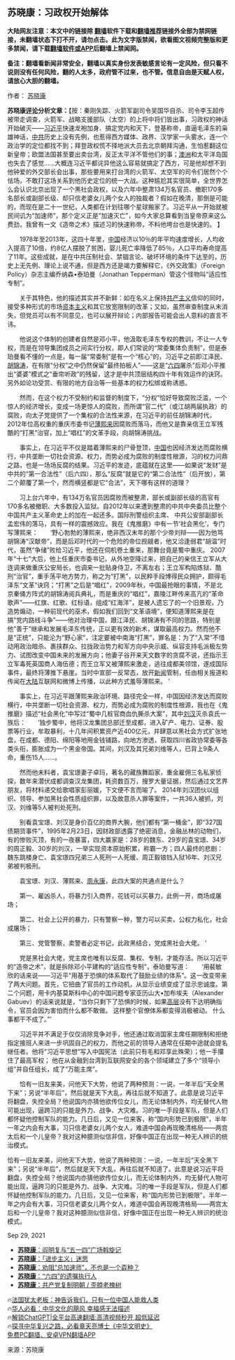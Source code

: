  <!-- 面包屑导航 --> <h2>苏晓康：习政权开始解体</h2> <p class="notice"><b>大陆网友注意：本文中的链接除 <a href="https://github.com/bannedbook/fanqiang" >翻墙</a>软件下载和<a href="https://github.com/killgcd/justmysocks/blob/master/README.md">翻墙推荐</a>链接外全部为禁网链接，未翻墙状态下打不开，请勿点击。此为文字版禁闻，欲看图文视频完整版和更多禁闻，请下载<a href="https://github.com/bannedbook/fanqiang">翻墙软件或APP</a>后翻墙上禁闻网。</p><p>备注：翻墙看新闻非常安全，翻墙以真实身份发表敏感言论有一定风险，但只看不说则没有任何风险，翻的人太多，政府管不过来，也不管。信息自由是天赋人权，请放心大胆的翻墙。</b></p>  <div class="entry"> <p>作者： <a href="https://www.bannedbook.org/bnews/tag/%e8%8b%8f%e6%99%93%e5%ba%b7/" class="st_tag internal_tag" rel="tag" title="标签 苏晓康 下的日志">苏晓康</a></p> <p><strong>苏晓康<span class='wp_keywordlink_affiliate'><a href="https://www.bannedbook.org/bnews/comments/" title="新闻评论" target="_blank">评论</a></span>分析文章：</strong>【按：秦刚失踪、火箭军副司令吴国华自杀、司令李玉超传被带走调查，火箭军、战略支援部队（太空）的上将中将们皆出事，习政权的神话开始破灭——<a href="https://www.bannedbook.org/bnews/tag/%e4%b9%a0%e8%bf%91%e5%b9%b3/" class="st_tag internal_tag" rel="tag" title="标签 习近平 下的日志">习近平</a>快速龙袍加身、搞定党内和天下，登基称帝，直逼毛泽东的枭雄神话，<a href="https://www.bannedbook.org/bnews/tag/%e4%b8%ad%e5%85%b1/" class="st_tag internal_tag" rel="tag" title="标签 中共 下的日志">中共</a>历史上没有先例，也惹得西方媒体、政界、汉学家一头雾水，连一个政治学的定位都找不到；拜登政权慌不择地派大员去北京朝拜沟通，生怕惹翻这位新皇帝；欧盟法国甚至要出卖台湾，反正太平洋不管他们的事；<a href="https://www.bannedbook.org/bnews/tag/%e6%be%b3%e6%b4%b2/" class="st_tag internal_tag" rel="tag" title="标签 澳洲 下的日志">澳洲</a>和太平洋岛国也失去了感觉……大概连习近平都诧异他这么容易就搞定了西方，可是他却想不到他钟爱的外交部长会出事，那些要用来打台湾的火箭军、太空军的司令们居然个个怯场，不敢打这场关系到他历史定位的统一大战。这种尴尬其实很简单，全世界怎么会认识北京出现了一个黑社会政权，以及六年中整肃134万名官员、撤职170多名部长或副部长级、却只信老婆女儿两个女人的独裁者？假如在晚清，那倒是可能的，而现在是二十一世纪，人类都在计划往哪个星球搬家了。习近平从一开始就被民间讥为“加速师”，那个定义正是“加速灭亡”，如今大家总算看到当皇帝原来这么费劲，我曾有一文《造帝之术》描述习的快速称帝，不料他垮台也是快速的。 】</p> <p>　　1978年至2013年，这四十年里，<a href="https://www.bannedbook.org/bnews/tag/%E4%B8%AD%E5%9B%BD/" class="st_tag internal_tag" rel="tag" title="标签 中国 下的日志">中国</a>经济以10％的年平均速度增长，人均收入提高了10倍，约8亿人摆脱了贫困，婴儿死亡率降低了85％，人口平均寿命提高了11年。这些成就，是在中共压制社会、禁锢言论、破坏环境的条件下达至的，历史上无先例、理论上说不通，但是西方还是竭力要解释它，《外交政策》（Foreign Policy）杂志主编乔纳森•泰珀曼（Jonathan Tepperman）管这个怪物叫“适应性专制”。</p> <p>　　关于其特色，他的描述其实并不新鲜：如在名义上保持<span class='wp_keywordlink'><a href="https://www.bannedbook.org/forum2/topic6177.html" title="《共产主义的终极目的》" target="_blank">共产主义</a></span>信仰的同时，接受多种形式的市场<span class='wp_keywordlink'><a href="https://www.bannedbook.org/forum2/topic920.html" title="资本主义与自由" target="_blank">资本主义</a></span>和其它放宽限制的改革；又如，虽然审查制度从未消失，但党员可以有不同意见，也可以展开辩论；内部报告可能会出人意料的直言不讳。</p> <p>　　他说这个体制的创建者自然是邓小平，他汲取毛泽东专权的教训，不让一人专权，而是在领导集团成员之间实行分权，即人们常说的“常委集体负责制”，但是泰珀曼看不懂的一点是，每一届“常委制”是有一个“核心”的，习近平之前即江泽民、<a href="https://www.bannedbook.org/bnews/tag/%e8%83%a1%e9%94%a6%e6%b6%9b/" class="st_tag internal_tag" rel="tag" title="标签 胡锦涛 下的日志">胡锦涛</a>，在有限“分权”之中仍然保留“最终拍板人”——这是“<span class='wp_keywordlink'><a href="https://www.bannedbook.org/forum2/topic2509.html" title="《中国六四真相》" target="_blank">六四</a></span>屠杀”后邓小平推出“婆婆”模式之“垂帘听政”的残留，这才是中共顶层结构四十年有效运作的诀窍。另外如论功受赏、有限的地方自治等一些基本的权力松绑或称诱惑。</p> <p>　　然而，在这个权力不受制约和监督的制度下，“分权”恰好导致腐败泛滥，一个惊人的经济增长，变成一场更惊人的腐败，而所谓“官二代”（或江胡两届执政）的腐败，向太子党提供了一个集权的合法性来源，在习近平的前任胡锦涛时代，2012年位高权重的重庆市委书记<a href="https://www.bannedbook.org/bnews/tag/%e8%96%84%e7%86%99%e6%9d%a5/" class="st_tag internal_tag" rel="tag" title="标签 薄熙来 下的日志">薄熙来</a>因腐败而落马，而他又是靠亲信王立军残酷的“打黑”治官，加上“唱红”的文革手段，向胡锦涛挑战。</p> <p>　　事实上，在习近平不仅是踏着薄熙来的尸骨登顶，<span class='wp_keywordlink_affiliate'><a href="https://www.bannedbook.org/" title="中国" target="_blank">中国</a></span>也因经济发达而腐败横行，中共垄断一切社会资源、权力，而势必成为腐败的制度性根源，习的权力问鼎之路，也是一场场反腐的结果。习近平的发迹，底蕴就在这里——如果说“发财”是中共的“第一合法性”（后六四），那么“反腐”就是它的“第二合法性”（后开放），第二个颠覆了第一个，然而横竖都是它“合法”，天下哪有这样的道理？</p> <p>　　习上台六年中，有134万名官员因腐败而被整肃，部长或副部长级的高官有170多名被撤职、大多数投入监狱。自2012年以来遭到整肃的中共中央委员比整个中国共产主义革命史上的加在一起还多。国际刑警组织主席、 中共公安部副部长孟宏伟的落马，具有一样的震撼效应。我在《鬼推磨》中有一节‘社会黑化’，专门写薄熙来：　　‘野心勃勃的薄熙来，绝非西汉末年的那个少帝刘辩——因为他骂胡锦涛“汉献帝”，而是后邓时代的一个危险的帝位觊觎者，他又洽逢弱君“胡温”时代，虽然“争储”败给习近平，他还在伺机卷土重来，那舞台竟是蜀中重庆。 2007年“十七”大后，他上任重庆市委书记，从外地空降过来，把自己的亲信王立军从大连调来做重庆公安局长，也调来一批贴身侍卫，不离左右；王立军构陷炼狱、酷刑“治官”，重手荡平地方势力，称之为“打黑”，以民粹手段博得民众拥护，颇得毛泽东“文革”诀窍；“打黑”之后是“唱红”，2009年秋，中国最抢眼的事情，不是北京秦俑方阵式的胡锦涛阅兵典礼，而是重庆的“唱红”，嘉陵江畔传来高亢的“革命歌声”——红旗、红歌、红标语，组成“红海洋”，是被人遗忘了的一个旧景观，乃造势煽动，一种前现代的巫术，假如我们回到“文革语境”，便知道薄熙来是在搞“党内路线斗争”——他对治理中国，跟江泽民、胡锦涛有不同的思路，特别是他“善于”继承和发展毛泽东传统，正以更有效的新术，谋取最高权力。然而他不是“正统”，只能沦为“野心家”，注定要被中南海“打黑”，罪名是：为了“入常”不惜动用政治暗杀、裹挟群众、拉拢政治势力和军方向中央示威、纵容支持毛派极左势力、试图改变中国未来的发展方向；他妻子谷开来天文数字的贪腐不说，还指示王立军毒死英国商人海伍德；而王立军又被薄熙来激走，逃往成都美领馆，遂成国际事件，最终将薄推下悬崖。当时中宣部一反常态，放开<span class='wp_keywordlink_affiliate'><a href="https://www.bannedbook.org/" title="新闻">新闻</a></span>管制，任由相关报道和传闻在<span class='wp_keywordlink_affiliate'><a href="https://www.bannedbook.org/" title="大陆" target="_blank">大陆</a></span>互联网和微博上传播，以此种方式羞辱薄熙来。 ’</p> <p>　　事实上，在习近平跟薄熙来政治环境、路径完全一样，中国因经济发达而腐败横行，中共垄断一切社会资源、权力，而势必成为腐败的制度性根源，我也在《鬼推磨》描述“社会黑化”中写过“蜀中几桩官商血仇撕杀大案”，其中<a href="https://www.bannedbook.org/bnews/tag/%E5%88%98%E6%B1%89/" class="st_tag internal_tag" rel="tag" title="标签 刘汉 下的日志">刘汉</a>灭杀袁氏一族后：　　‘独步蜀中，他将汉龙集团总部迁至成都，进入矿产、电力、证券、股票等行业，牟取暴利，十几年间积累资产近400亿元，并肆意以黑社会方式扩张地盘，在成都、德阳、绵阳等地用金钱铺路，向地方渗透，获取四川省政协常委等各类头衔，膨胀成为一个黑金帝国。其间，刘汉及其兄弟刘维等人，已背上9条人命，重伤15人……。</p> <p>　　然而他未料者，袁宝璟妻子卓玛，著名的藏族舞蹈家，重金雇佣三名私家侦探，数年来潜伏成都调查汉龙集团，耗资数百万，搜罗大量证据，然后通过文艺界朋友，将材料递交给歌唱家彭丽媛，下文便不言而喻了。 2014年刘汉团伙以组织、领导、参加黑社会性质组织罪，以及故意杀人罪等案件，一共36人被抓，刘汉、刘维等5人被判处死刑。</p>  <p>　　别看袁宝璟、刘汉是身价百亿的商界大腕，他们都有“第一桶金”，即“327国债期货事件”，1995年2月23日，因财政部透露了绝密消息，金融丛林的动物们，有的惨败灭顶，有的一夜暴富，四大赢家是：28岁的魏东、29岁的袁宝璟、34岁的周正毅、30岁的刘汉，一举实现资本原始积累，称霸一方；四人最终的悲剧：魏东跳楼身亡、袁宝璟四兄弟三人死刑一人死缓、周正毅锒铛入狱16年、刘汉兄弟被判极刑。</p> <p>　　袁宝璟、刘汉、薄熙来、<span class='wp_keywordlink'><a href="https://www.bannedbook.org/forum2/topic2891.html" title="《周永康其人》《周永康传》" target="_blank">周永康</a></span>，此四大案的共通点是什么？</p> <p>　　第一、雇凶杀人，将暴力引入商界，花钱可以买暴力，此例一开，商场成屠场；</p> <p>　　第二、社会上公开的暴力，只有警察一种，警力可以买卖，公权力私化，社会成屠场；</p> <p>　　第三、党管警察，卖警者必定书记，此政黑结合，党成黑社会大佬。 ’</p>  <p>　　党是黑社会大佬，党主席也唯有以反腐、集权、专制，才能存活。所以习近平的“造帝之术”，就是拆除邓小平建构的“适应性专制”，泰珀曼写道：　　‘用裴敏欣的话来说——习近平“用基于恐惧的体系取代了鼓励业绩的体系”。这一改变带来了两大问题。首先，它扭曲了官员的工作动机，从显示业绩变成了显示忠诚度。第二个问题，用卡内基莫斯科中心的中国问题专家亚历山大•加布埃夫（Alexander Gabuev）的话来说就是，“当你只剩下了恐惧的时候，如果<span class='wp_keywordlink_affiliate'><a href="https://www.bannedbook.org/bnews/ccpdope/" title="中共高层内幕" target="_blank">高层</a></span>没有下达明确指令，官员会因为害怕而什么都不敢做。 这样整个官僚体系都变得消极被动。 什么事都干不成了。”’</p> <p>　　习近平并不满足于仅仅消除竞争对手，他还通过取消国家主席任期限制和拒绝指定接班人来进一步巩固自己的权力，而他之前的领导人通常在任期中途就会提名继任者。他将“习近平思想”写入中国宪法（此前只有毛和邓享此殊荣）；他一手攥住了最高军权； 他在从金融到台湾到互联网安全的各个领域建立了多个“领导小组”并自任组长，成了“万能主席”。</p> <p>　　恰有一旧友来美，问他天下大势，他说了两种预测：一说，一年半后“天全黑下来”；另说“半年后”，然后就是天下大乱，再往后就不知道了。此意是说习近平将翻盘，失控全局？他说国内亦猜他欲传位女儿，而无论体制内外，均无替代人物可能出现，逼跨习的只能是外力、战争、大灾难。习的唯一手段是军队，但是人们都怀疑他控制军队的能力。几日后，又见一位来客，称“国内形势已到极限”，半年一年之内会有大事，习只信老婆女儿两个女人，难道中国会再现晚清格局——两宫太后和一个儿皇帝？我对这种臆测似信非信，好像中国正在出现一种无人辨识的统治模式。</p> <p>恰有一旧友来美，问他天下大势，他说了两种预测：一说，一年半后“天全黑下来”；另说“半年后”，然后就是天下大乱，再往后就不知道了。此意是说习近平将翻盘，失控全局？他说国内亦猜他欲传位女儿，而无论体制内外，均无替代人物可能出现，逼跨习的只能是外力、战争、大灾难。习的唯一手段是军队，但是人们都怀疑他控制军队的能力。几日后，又见一位来客，称“国内形势已到极限”，半年一年之内会有大事，习只信老婆女儿两个女人，难道中国会再现晚清格局——两宫太后和一个儿皇帝？我对这种臆测似信非信，好像中国正在出现一种无人辨识的统治模式。</p> <p>Sep 29, 2021</p>  <!--<div id="taboola-mid-1"></div>--><ul class='op-related-articles' title='相关阅读'> <li><a href='https://www.bannedbook.org/bnews/lifebaike/20230710/1906097.html' target='_blank'><b>苏晓康</b>：阎明复与“五一四”广场斡旋记</a></li> <li><a href='https://www.bannedbook.org/bnews/baitai/20230613/1896098.html' target='_blank'><b>苏晓康</b>：「进步主义」迷思</a></li> <li><a href='https://www.bannedbook.org/bnews/comments/20230515/1884265.html' target='_blank'><b>苏晓康</b>：劝阻“总加速师”，不也是一个孬种？</a></li> <li><a href='https://www.bannedbook.org/bnews/comments/20230506/1880868.html' target='_blank'><b>苏晓康</b>：“六四”的遗嘱执行人</a></li> <li><a href='https://www.bannedbook.org/bnews/baitai/20230207/1845445.html' target='_blank'><b>苏晓康</b>：共产党复制明朝 / 歪脖老槐树</a></li> </ul> <p class="texttj"> 🔥<a href="https://www.bannedbook.org/bnews/ssgc/20230219/1850782.html" target="_blank">法国犹太老板：神告诉我们，只有一位中国人能救人类</a><br/> 🔥<a href="https://www.bannedbook.org/bnews/comments/20220220/1694796.html" target="_blank">华人必看：中华文化的飓风 幸福感无法描述</a><br/> 🔥<a href="https://github.com/bannedbook/fanqiang/wiki/V2ray%E6%9C%BA%E5%9C%BA" target="_blank">解锁ChatGPT|全平台高速翻墙:高清视频秒开,超低延迟</a><br/> 🔥<a href="https://www.bannedbook.org/bnews/comments/20220808/1768773.html" target="_blank">探寻中华复兴之路，必看章天亮博士《中华文明史》</a><br/> <a href="https://github.com/bannedbook/fanqiang/wiki/%E7%A6%81%E9%97%BB%E7%BD%91%E5%AE%89%E5%8D%93%E7%BF%BB%E5%A2%99%E6%96%B0%E9%97%BBAPP" target="_blank">免费PC翻墙、安卓VPN翻墙APP</a><br/> </p><p class="src-info">来源：苏晓康 </p><a name='sharetosocial'></a> <div style="margin-bottom:5px;padding-bottom:5px;clear:both"> <div id="archive-pix-1" class="banner-ads"> <!-- AuctionX Display platform tag START --> <div id="27602x728x90x621x_ADSLOT1" clicktrack="%%CLICK_URL_ESC%%"></div>  <!-- AuctionX Display platform tag END --> </div> <div id="archive-pix-2" class="banner-ads"> <!-- AuctionX Display platform tag START --> <div id="27556x300x250x621x_ADSLOT1" clicktrack="%%CLICK_URL_ESC%%" style="margin:0 auto;text-align:center"></div>  <!-- AuctionX Display platform tag END --> </div> </div>  <div id="archive-pix-1" class="banner-ads"> <!-- AuctionX Display platform tag START --> <div id="27603x728x90x621x_ADSLOT1" clicktrack="%%CLICK_URL_ESC%%"></div>  <!-- AuctionX Display platform tag END --> </div> </div><!--END ENTRY--> 